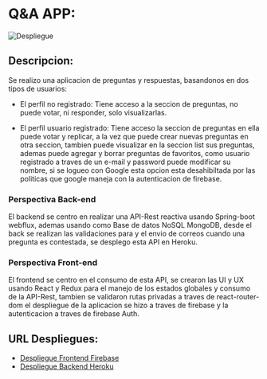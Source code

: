# Q&A APP:

![Despliegue](https://res.cloudinary.com/df8qzqymf/image/upload/v1641861231/homepage_swplkn.png)

## Descripcion:

Se realizo una aplicacion de preguntas y respuestas, basandonos en dos tipos de usuarios:

- El perfil no registrado:
  Tiene acceso a la seccion de preguntas, no puede votar, ni responder, solo visualizarlas.
  
- El perfil usuario registrado:
  Tiene acceso la seccion de preguntas en ella puede votar y replicar, a la vez que puede crear
  nuevas preguntas en otra seccion, tambien puede visualizar en la seccion list sus preguntas, ademas
  puede agregar y borrar preguntas de favoritos, como usuario registrado a traves de un e-mail y password
  puede modificar su nombre, si se logueo con Google esta opcion esta desahibiltada por las politicas
  que google maneja con la autenticacion de firebase.


### Perspectiva Back-end

El backend se centro en realizar una API-Rest reactiva usando Spring-boot webflux, ademas usando como Base de 
datos NoSQL MongoDB, desde el back se realizan las validaciones para y el envio de correos cuando una pregunta es
contestada, se desplego esta API en Heroku.

### Perspectiva Front-end

El frontend se centro en el consumo de esta API, se crearon las UI y UX usando React y Redux para el
manejo de los estados globales y consumo de la API-Rest, tambien se validaron rutas privadas a traves de react-router-dom el
despliegue de la aplicacion se hizo a traves de firebase y la autenticacion a traves de firebase Auth.

## URL Despliegues:

* [Despliegue Frontend Firebase](https://questions-98a5f.web.app/)
* [Despliegue Backend Heroku](https://questionsapisofka.herokuapp.com/getAll)

